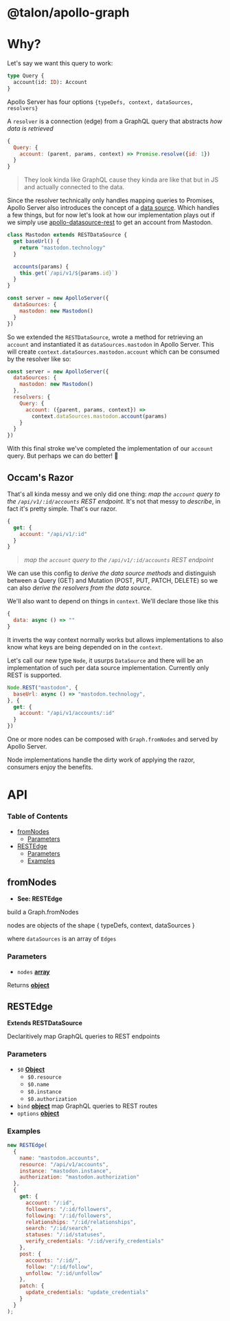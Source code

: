# @talon/apollo-graph

# Why?

Let's say we want this query to work:

```graphql
type Query {
  account(id: ID): Account
}
```

Apollo Server has four options `{typeDefs, context, dataSources, resolvers}`

A `resolver` is a connection (edge) from a GraphQL query that abstracts _how data is retrieved_

```js
{
  Query: {
    account: (parent, params, context) => Promise.resolve({id: 1})
  }
}
```
> They look kinda like GraphQL cause they kinda are like that but in JS and actually connected to the data.

Since the resolver technically only handles mapping queries to Promises, Apollo Server also introduces the concept of a [data source](https://www.npmjs.com/package/apollo-datasource). Which handles a few things, but for now let's look at how our implementation plays out if we simply use [apollo-datasource-rest](https://www.npmjs.com/package/apollo-datasource-rest) to get an account from Mastodon.

```js
class Mastodon extends RESTDataSource {
  get baseUrl() {
    return "mastodon.technology"
  }

  accounts(params) {
    this.get(`/api/v1/${params.id}`)
  }
}

const server = new ApolloServer({
  dataSources: {
    mastodon: new Mastodon()
  }
})
```

So we extended the `RESTDataSource`, wrote a method for retrieving an `account` and instantiated it as `dataSources.mastodon` in Apollo Server. This will create `context.dataSources.mastodon.account` which can be consumed by the resolver like so:

```js
const server = new ApolloServer({
  dataSources: {
    mastodon: new Mastodon()
  },
  resolvers: {
    Query: {
      account: ({parent, params, context}) => 
        context.dataSources.mastodon.account(params)
    }
  }
})
```

With this final stroke we've completed the implementation of our `account` query. But perhaps we can do better! 🔬

## Occam's Razor

That's all kinda messy and we only did one thing: _map the `account` query to the `/api/v1/:id/accounts` REST endpoint_. It's not that messy to _describe_, in fact it's pretty simple. That's our razor.

 ```js
 {
   get: {
     account: "/api/v1/:id"
   }
 }
 ```
> _map the `account` query to the `/api/v1/:id/accounts` REST endpoint_

We can use this config to _derive the data source methods_ and distinguish between a Query (GET) and Mutation (POST, PUT, PATCH, DELETE) so we can also _derive the resolvers from the data source_.

We'll also want to depend on things in `context`. We'll declare those like this

```js
{
  data: async () => ""
}
```

It inverts the way context normally works but allows implementations to also know what keys are being depended on in the `context`.

Let's call our new type `Node`, it usurps `DataSource` and there will be an implementation of such per data source implementation.
Currently only REST is supported.

```js
Node.REST("mastodon", {
  baseUrl: async () => "mastodon.technology",
}, {
  get: {
    account: "/api/v1/accounts/:id"
  }
})
```

One or more nodes can be composed with `Graph.fromNodes` and served by Apollo Server.

Node implementations handle the dirty work of applying the razor, consumers enjoy the benefits.

# API

<!-- Generated by documentation.js. Update this documentation by updating the source code. -->

### Table of Contents

- [fromNodes](#fromnodes)
  - [Parameters](#parameters)
- [RESTEdge](#restedge)
  - [Parameters](#parameters-1)
  - [Examples](#examples)

## fromNodes

- **See: RESTEdge**

build a Graph.fromNodes

nodes are objects of the shape
{ typeDefs, context, dataSources }

where `dataSources` is an array of `Edges`

### Parameters

- `nodes` **[array](https://developer.mozilla.org/docs/Web/JavaScript/Reference/Global_Objects/Array)**

Returns **[object](https://developer.mozilla.org/docs/Web/JavaScript/Reference/Global_Objects/Object)**

## RESTEdge

**Extends RESTDataSource**

Declaritively map GraphQL queries to REST endpoints

### Parameters

- `$0` **[Object](https://developer.mozilla.org/docs/Web/JavaScript/Reference/Global_Objects/Object)**
  - `$0.resource`
  - `$0.name`
  - `$0.instance`
  - `$0.authorization`
- `bind` **[object](https://developer.mozilla.org/docs/Web/JavaScript/Reference/Global_Objects/Object)** map GraphQL queries to REST routes
- `options` **[object](https://developer.mozilla.org/docs/Web/JavaScript/Reference/Global_Objects/Object)**

### Examples

```javascript
new RESTEdge(
  {
    name: "mastodon.accounts",
    resource: "/api/v1/accounts",
    instance: "mastodon.instance",
    authorization: "mastodon.authorization"
  },
  {
    get: {
      account: "/:id",
      followers: "/:id/followers",
      following: "/:id/followers",
      relationships: "/:id/relationships",
      search: "/:id/search",
      statuses: "/:id/statuses",
      verify_credentials: "/:id/verify_credentials"
    },
    post: {
      accounts: "/:id/",
      follow: "/:id/follow",
      unfollow: "/:id/unfollow"
    },
    patch: {
      update_credentials: "update_credentials"
    }
  }
);
```
